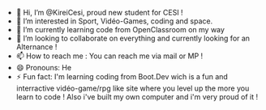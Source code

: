 - 👋 Hi, I’m @KireiCesi, proud new student for CESI ! 
- 👀 I’m interested in Sport, Vidéo-Games, coding and space.
- 🌱 I’m currently learning code from OpenClassroom on my way 
- 💞️ I’m looking to collaborate on everything and currently looking for an Alternance ! 
- 📫 How to reach me : You can reach me via mail or MP ! 
- 😄 Pronouns: He
- ⚡ Fun fact: I'm learning coding from Boot.Dev wich is a fun and interractive vidéo-game/rpg like site where you level up the more you learn to code ! Also i've built my own computer and i'm very proud of it !  

<!---
KireiCesi/KireiCesi is a ✨ special ✨ repository because its `README.md` (this file) appears on your GitHub profile.
You can click the Preview link to take a look at your changes.
--->

